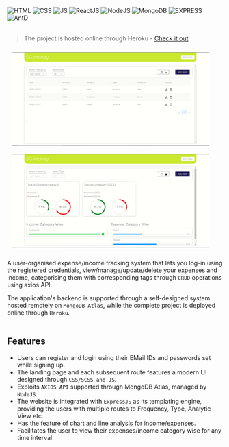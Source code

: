 <img alt="HTML" src="https://img.shields.io/badge/HTML-•-red" /> <img alt="CSS" src="https://img.shields.io/badge/CSS-•-orange" /> <img alt="JS" src="https://img.shields.io/badge/JS-•-blue" />
<img alt="ReactJS" src="https://img.shields.io/badge/ReactJS-•-purple" />
<img alt="NodeJS" src="https://img.shields.io/badge/NodeJS-•-brown" />
<img alt="MongoDB" src="https://img.shields.io/badge/MongoDB-•-green" />
<img alt="EXPRESS" src="https://img.shields.io/badge/EXPRESS-•-pink" />
<img alt="AntD" src="https://img.shields.io/badge/AntD-•-black" />
</br></br>

> The project is hosted online through Heroku - [Check it out](https://expense-tracker-11-21.herokuapp.com/login)


<img src="landing-page.PNG" align="left" width="463" hspace="10" vspace="10">
<img src="l-p-2.PNG" width="463" hspace="10" vspace="10">
</br>

A user-organised expense/income tracking system that lets you log-in using the registered credentials, view/manage/update/delete your expenses and income, categorising them with corresponding tags through `CRUD` operations using axios API.

The application's backend is supported through a self-designed system hosted remotely on `MongoDB Atlas`, while the complete project is deployed online through `Heroku`.
</br></br>

## Features
 - Users can register and login using their EMail IDs and passwords set while signing up.
 - The landing page and each subsequent route features a modern UI designed through `CSS/SCSS and JS`.
 - Exploits `AXIOS API` supported through MongoDB Atlas, managed by `NodeJS`.
 - The website is integrated with `ExpressJS` as its templating engine, providing the users with multiple routes to Frequency, Type, Analytic View etc.
 - Has the feature of chart and line analysis for income/expenses.
 - Facilitates the user to view their expenses/income category wise for any time interval.

</br>

</br> 

